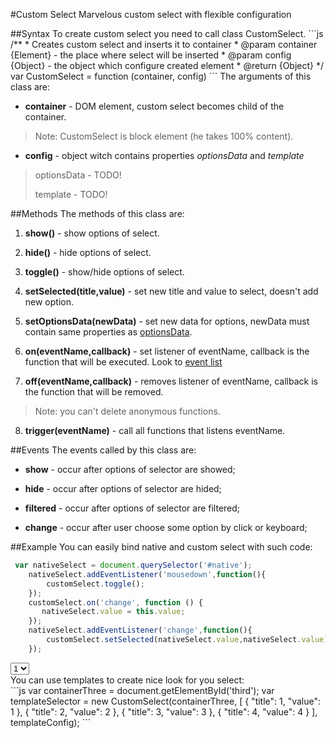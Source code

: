 #Custom Select
Marvelous custom select with flexible configuration
<div id="first"></div>
##Syntax
To create custom select you need to call class CustomSelect.
```js
    /**
     * Creates custom select and inserts it to container
     * @param container {Element} - the place where select will be inserted
     * @param config {Object} - the object which configure created element
     * @return {Object}
     */
    var CustomSelect = function (container, config)
```
The arguments of this class are:

* **container** - DOM element, custom select becomes child of the container. 
> Note: CustomSelect is block element (he takes 100% content).

* **config** - object witch contains properties *optionsData* and *template*
> optionsData - TODO!
>
> template - TODO!

##Methods
The methods of this class are:

1. **show()** - show options of select.

2. **hide()** - hide options of select.

3. **toggle()** - show/hide options of select.

4. **setSelected(title,value)** - set new title and value to select, doesn't add new option.

5. **setOptionsData(newData)** - set new data for options, newData must contain same properties as [optionsData](#syntax).
 
6. **on(eventName,callback)** - set listener of eventName, callback is the function that will be executed. Look to [event list](#events)

7. **off(eventName,callback)** - removes listener of eventName, callback is the function that will be removed.
>Note: you can't delete anonymous functions.

8. **trigger(eventName)** - call all functions that listens eventName.

##Events
The events called by this class are:

* **show** - occur after options of selector are showed;

* **hide** - occur after options of selector are hided;

* **filtered** - occur after options of selector are filtered;

* **change** - occur after user choose some option by click or keyboard;

##Example
You can easily bind native and custom select with such code:
```js
 var nativeSelect = document.querySelector('#native');
    nativeSelect.addEventListener('mousedown',function(){
        customSelect.toggle();
    });
    customSelect.on('change', function () {
       nativeSelect.value = this.value;
    });
    nativeSelect.addEventListener('change',function(){
        customSelect.setSelected(nativeSelect.value,nativeSelect.value);
    });
```
<div id="second"></div>
<label><select id="native">
<option>1</option>
<option>2</option>
<option>3</option>
<option>4</option>
<option>5</option>
</select></label>
<div id="second"></div>
You can use templates to create nice look for you select:
  <div id="third">
  </div>
```js
  var containerThree = document.getElementById('third');
  var templateSelector = new CustomSelect(containerThree, [
    {
      "title": 1,
      "value": 1
    },
    {
      "title": 2,
      "value": 2
    },
    {
      "title": 3,
      "value": 3
    },
    {
      "title": 4,
      "value": 4
    }
  ], templateConfig);
```
<link rel="stylesheet" href="../css/custom_select.css" type="text/css">
<link rel="stylesheet" href="../css/template.css" type="text/css">
<link rel="stylesheet" href="../css/nice_aqua_select.css" type="text/css">
<script src="../../library/helper.js"></script>
<script src="../../library/event_machine.js"></script>
<script src="../js/custom_select.js"></script>
<script src="../js/main.js"></script>
